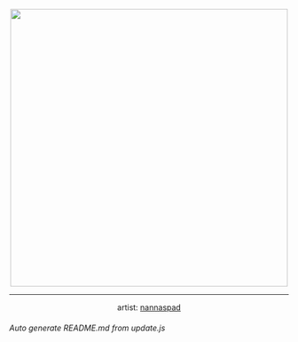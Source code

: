 
<p align="center">
  <img width="500" src="https://nekos.best/api/v2/neko/0548.png">
  <hr/>
  <center>
    artist: <a href="https://www.pixiv.net/en/artworks/93164988">nannaspad</a>
  </center>
</p>


###### Auto generate README.md from update.js

